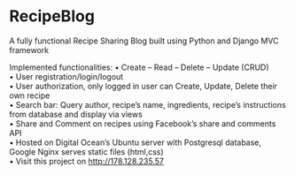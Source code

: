 # RecipeBlog
A fully functional Recipe Sharing Blog built using Python and Django MVC framework

Implemented functionalities: 
•	Create – Read – Delete – Update (CRUD)  
•	User registration/login/logout  
•	User authorization, only logged in user can Create, Update, Delete their own recipe  
•	Search bar: Query author, recipe’s name, ingredients, recipe’s instructions from database and display via views  
•	Share and Comment on recipes using Facebook’s share and comments API  
•	Hosted on Digital Ocean’s Ubuntu server with Postgresql database, Google Nginx serves static files (html,css)  
•	Visit this project on http://178.128.235.57  


